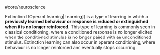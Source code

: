#core/neuroscience

Extinction [[Operant learning|Learning]] is a type of learning in which a **previously learned behaviour or response is reduced or extinguished when it is no longer reinforced.** This type of learning is commonly seen in classical conditioning, where a conditioned response is no longer elicited when the conditioned stimulus is no longer paired with an unconditioned stimulus. Extinction learning can also occur in operant conditioning, where behaviour is no longer reinforced and eventually stops occurring.
